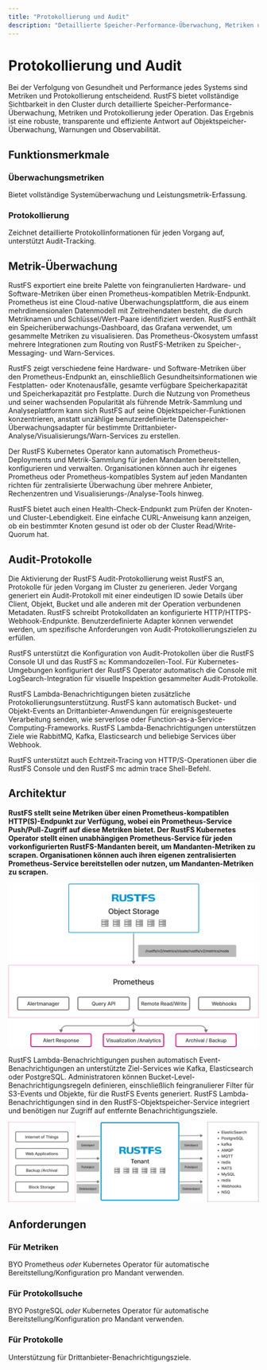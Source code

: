 ```yaml
---
title: "Protokollierung und Audit"
description: "Detaillierte Speicher-Performance-Überwachung, Metriken und Protokollierung für jeden Vorgang"
---
```


# Protokollierung und Audit

Bei der Verfolgung von Gesundheit und Performance jedes Systems sind Metriken und Protokollierung entscheidend. RustFS bietet vollständige Sichtbarkeit in den Cluster durch detaillierte Speicher-Performance-Überwachung, Metriken und Protokollierung jeder Operation. Das Ergebnis ist eine robuste, transparente und effiziente Antwort auf Objektspeicher-Überwachung, Warnungen und Observabilität.

## Funktionsmerkmale

### Überwachungsmetriken

Bietet vollständige Systemüberwachung und Leistungsmetrik-Erfassung.

### Protokollierung

Zeichnet detaillierte Protokollinformationen für jeden Vorgang auf, unterstützt Audit-Tracking.

## Metrik-Überwachung

RustFS exportiert eine breite Palette von feingranulierten Hardware- und Software-Metriken über einen Prometheus-kompatiblen Metrik-Endpunkt. Prometheus ist eine Cloud-native Überwachungsplattform, die aus einem mehrdimensionalen Datenmodell mit Zeitreihendaten besteht, die durch Metriknamen und Schlüssel/Wert-Paare identifiziert werden. RustFS enthält ein Speicherüberwachungs-Dashboard, das Grafana verwendet, um gesammelte Metriken zu visualisieren. Das Prometheus-Ökosystem umfasst mehrere Integrationen zum Routing von RustFS-Metriken zu Speicher-, Messaging- und Warn-Services.

RustFS zeigt verschiedene feine Hardware- und Software-Metriken über den Prometheus-Endpunkt an, einschließlich Gesundheitsinformationen wie Festplatten- oder Knotenausfälle, gesamte verfügbare Speicherkapazität und Speicherkapazität pro Festplatte. Durch die Nutzung von Prometheus und seiner wachsenden Popularität als führende Metrik-Sammlung und Analyseplattform kann sich RustFS auf seine Objektspeicher-Funktionen konzentrieren, anstatt unzählige benutzerdefinierte Datenspeicher-Überwachungsadapter für bestimmte Drittanbieter-Analyse/Visualisierungs/Warn-Services zu erstellen.

Der RustFS Kubernetes Operator kann automatisch Prometheus-Deployments und Metrik-Sammlung für jeden Mandanten bereitstellen, konfigurieren und verwalten. Organisationen können auch ihr eigenes Prometheus oder Prometheus-kompatibles System auf jeden Mandanten richten für zentralisierte Überwachung über mehrere Anbieter, Rechenzentren und Visualisierungs-/Analyse-Tools hinweg.

RustFS bietet auch einen Health-Check-Endpunkt zum Prüfen der Knoten- und Cluster-Lebendigkeit. Eine einfache CURL-Anweisung kann anzeigen, ob ein bestimmter Knoten gesund ist oder ob der Cluster Read/Write-Quorum hat.

## Audit-Protokolle

Die Aktivierung der RustFS Audit-Protokollierung weist RustFS an, Protokolle für jeden Vorgang im Cluster zu generieren. Jeder Vorgang generiert ein Audit-Protokoll mit einer eindeutigen ID sowie Details über Client, Objekt, Bucket und alle anderen mit der Operation verbundenen Metadaten. RustFS schreibt Protokolldaten an konfigurierte HTTP/HTTPS-Webhook-Endpunkte. Benutzerdefinierte Adapter können verwendet werden, um spezifische Anforderungen von Audit-Protokollierungszielen zu erfüllen.

RustFS unterstützt die Konfiguration von Audit-Protokollen über die RustFS Console UI und das RustFS `mc` Kommandozeilen-Tool. Für Kubernetes-Umgebungen konfiguriert der RustFS Operator automatisch die Console mit LogSearch-Integration für visuelle Inspektion gesammelter Audit-Protokolle.

RustFS Lambda-Benachrichtigungen bieten zusätzliche Protokollierungsunterstützung. RustFS kann automatisch Bucket- und Objekt-Events an Drittanbieter-Anwendungen für ereignisgesteuerte Verarbeitung senden, wie serverlose oder Function-as-a-Service-Computing-Frameworks. RustFS Lambda-Benachrichtigungen unterstützen Ziele wie RabbitMQ, Kafka, Elasticsearch und beliebige Services über Webhook.

RustFS unterstützt auch Echtzeit-Tracing von HTTP/S-Operationen über die RustFS Console und den RustFS mc admin trace Shell-Befehl.

## Architektur

**RustFS stellt seine Metriken über einen Prometheus-kompatiblen HTTP(S)-Endpunkt zur Verfügung, wobei ein Prometheus-Service Push/Pull-Zugriff auf diese Metriken bietet. Der RustFS Kubernetes Operator stellt einen unabhängigen Prometheus-Service für jeden vorkonfigurierten RustFS-Mandanten bereit, um Mandanten-Metriken zu scrapen. Organisationen können auch ihren eigenen zentralisierten Prometheus-Service bereitstellen oder nutzen, um Mandanten-Metriken zu scrapen.**

![Architekturdiagramm 1](images/s7-1.png)

RustFS Lambda-Benachrichtigungen pushen automatisch Event-Benachrichtigungen an unterstützte Ziel-Services wie Kafka, Elasticsearch oder PostgreSQL. Administratoren können Bucket-Level-Benachrichtigungsregeln definieren, einschließlich feingranulierer Filter für S3-Events und Objekte, für die RustFS Events generiert. RustFS Lambda-Benachrichtigungen sind in den RustFS-Objektspeicher-Service integriert und benötigen nur Zugriff auf entfernte Benachrichtigungsziele.

![Architekturdiagramm 2](images/s7-2.png)

## Anforderungen

### Für Metriken

BYO Prometheus *oder* Kubernetes Operator für automatische Bereitstellung/Konfiguration pro Mandant verwenden.

### Für Protokollsuche

BYO PostgreSQL *oder* Kubernetes Operator für automatische Bereitstellung/Konfiguration pro Mandant verwenden.

### Für Protokolle

Unterstützung für Drittanbieter-Benachrichtigungsziele.

